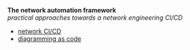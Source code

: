 **The network automation framework**  
_practical approaches towards a network engineering CI/CD_  


* [network CI/CD](#network-framework)  
* [diagramming as code](#mermaid-diagramming)  










 
